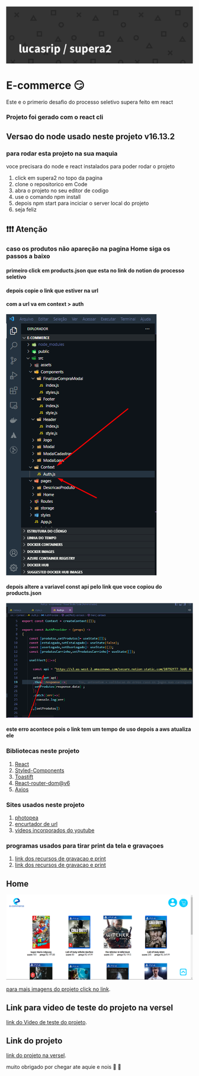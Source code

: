 
![print da tela inicial](https://github.com/lucasrip/supera2/blob/main/PrintsDesafio1/lucasrip%20_%20supera2-banner%20(1).png)

# E-commerce :smirk:
 Este e o primerio desafio do processo seletivo supera feito em react

### Projeto foi gerado com o react cli 

## Versao do node usado neste projeto v16.13.2

### para rodar esta projeto na sua maquia
voce precisara do node e react instalados para poder rodar o projeto
1. click em supera2 no topo da pagina
2. clone o repositorico em Code 
3. abra o projeto no seu editor de codigo
4. use o comando npm install
5. depois npm start para inciciar o server local do projeto
6. seja feliz

## :heavy_exclamation_mark::heavy_exclamation_mark::heavy_exclamation_mark: Atenção
### caso os produtos não apareção na pagina Home siga os passos a baixo


#### primeiro click em products.json que esta no link do notion do processo seletivo
#### depois copie o link que estiver na url
#### com a url va em context > auth
![print erro](https://github.com/lucasrip/supera2/blob/main/PrintsDesafio1/Screenshot_15.png)

#### depois altere a variavel const api pelo link que voce copiou do products.json
![print erro](https://github.com/lucasrip/supera2/blob/main/PrintsDesafio1/Screenshot_16.png)

#### este erro acontece pois o link tem um tempo de uso depois a aws atualiza ele

 ### Bibliotecas  neste projeto  
1. [React](https://pt-br.reactjs.org/)
2. [Styled-Components](https://styled-components.com/)
3. [Toastift](https://fkhadra.github.io/react-toastify/introduction)
4. [React-router-dom@v6](https://reactrouter.com/docs/en/v6/getting-started/overview)
5. [Axios](https://axios-http.com/ptbr/docs/intro)
 
 ### Sites usados neste projeto
 1. [photopea](https://www.photopea.com/)
 2. [encurtador de url](https://www.encurtador.com.br/url-encurtada.php)
 3. [videos incorporados do youtube](https://support.google.com/youtube/answer/171780?hl=pt-BR)
 
 ### programas usados para tirar print da tela e gravaçoes
1. [link dos recursos de gravacao e print](https://chrome.google.com/webstore/detail/screen-recorder/hniebljpgcogalllopnjokppmgbhaden)
2. [link dos recursos de gravacao e print](https://chrome.google.com/webstore/detail/gofullpage-full-page-scre/fdpohaocaechififmbbbbbknoalclacl)

 ## Home
![print da tela inicial](https://github.com/lucasrip/supera2/blob/main/PrintsDesafio1/Screenshot_5.png)

[para mais imagens do projeto click no link](https://github.com/lucasrip/supera2/tree/main/PrintsDesafio1).

## Link para video de teste do projeto na versel
[link do Video de teste do projeto](https://www.youtube.com/watch?v=eRo7iamriqw).

## Link do projeto
[link do projeto na versel](https://supera2.vercel.app/).

muito obrigado por chegar ate aquie e nois 👊 :punch:



